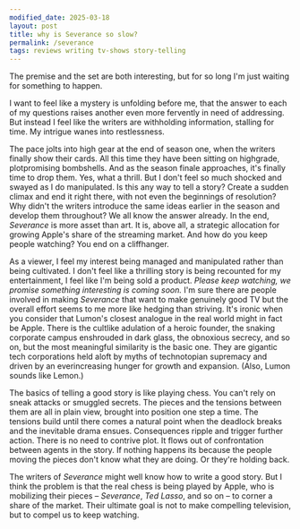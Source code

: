 ```yaml
---
modified_date: 2025-03-18
layout: post
title: why is Severance so slow?
permalink: /severance
tags: reviews writing tv-shows story-telling
---
```


The premise and the set are both interesting, but for so long I'm just waiting for something to happen.
<!--more-->
I want to feel like a mystery is unfolding before me, that the answer to each of my questions raises another even more fervently in need of addressing.
But instead I feel like the writers are withholding information, stalling for time.
My intrigue wanes into restlessness.

The pace jolts into high gear at the end of season one, when the writers finally show their cards.
All this time they have been sitting on highgrade, plotpromising bombshells.
And as the season finale approaches, it's finally time to drop them.
Yes, what a thrill.
But I don't feel so much shocked and swayed as I do manipulated.
Is this any way to tell a story?
Create a sudden climax and end it right there, with not even the beginnings of resolution?
Why didn't the writers introduce the same ideas earlier in the season and develop them throughout?
We all know the answer already.
In the end, _Severance_ is more asset than art.
It is, above all, a strategic allocation for growing Apple's share of the streaming market.
And how do you keep people watching?
You end on a cliffhanger.

As a viewer, I feel my interest being managed and manipulated rather than being cultivated.
I don't feel like a thrilling story is being recounted for my entertainment, I feel like I'm being sold a product.
_Please keep watching, we promise something interesting is coming soon._
I'm sure there are people involved in making _Severance_ that want to make genuinely good TV but the overall effort seems to me more like hedging than striving.
It's ironic when you consider that Lumon's closest analogue in the real world might in fact be Apple.
There is the cultlike adulation of a heroic founder, the snaking corporate campus enshrouded in dark glass, the obnoxious secrecy, and so on, but the most meaningful similarity is the basic one.
They are gigantic tech corporations held aloft by myths of technotopian supremacy and driven by an everincreasing hunger for growth and expansion.
(Also, Lumon sounds like Lemon.)

The basics of telling a good story is like playing chess.
You can't rely on sneak attacks or smuggled secrets.
The pieces and the tensions between them are all in plain view, brought into position one step a time.
The tensions build until there comes a natural point when the deadlock breaks and the inevitable drama ensues.
Consequences ripple and trigger further action.
There is no need to contrive plot.
It flows out of confrontation between agents in the story.
If nothing happens its because the people moving the pieces don't know what they are doing.
Or they're holding back.

The writers of _Severance_ might well know how to write a good story.
But I think the problem is that the real chess is being played by Apple, who is mobilizing their pieces – _Severance_, _Ted Lasso_, and so on – to corner a share of the market.
Their ultimate goal is not to make compelling television, but to compel us to keep watching.
